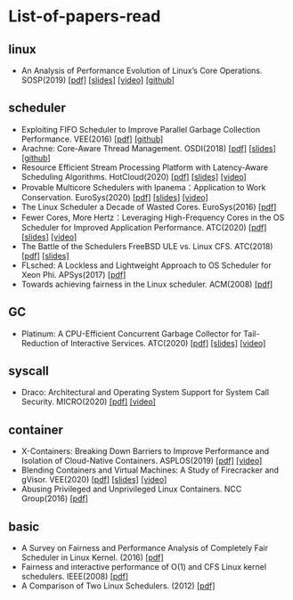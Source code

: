 # List-of-papers-read

## linux
+ An Analysis of Performance Evolution of Linux’s Core Operations. SOSP(2019) [[pdf]](https://dl.acm.org/doi/10.1145/3341301.3359640) [[slides]](https://sosp19.rcs.uwaterloo.ca/slides/ren.pdf) [[video]](https://sosp19.rcs.uwaterloo.ca/videos/D3-S3-P1.mp4) [[github]](https://github.com/LinuxPerfStudy/LEBench)

## scheduler
+ Exploiting FIFO Scheduler to Improve Parallel Garbage Collection Performance. VEE(2016) [[pdf]](https://dl.acm.org/doi/10.1145/3007611.2892248) [[github]](https://github.com/junjieqian/ARES)
+ Arachne: Core-Aware Thread Management. OSDI(2018) [[pdf]](https://www.usenix.org/conference/osdi18/presentation/qin) [[slides]](https://www.usenix.org/sites/default/files/conference/protected-files/osdi18_slides_qin.pdf) [[github]](https://github.com/PlatformLab/Arachne)
+ Resource Efficient Stream Processing Platform with Latency-Aware Scheduling Algorithms. HotCloud(2020) [[pdf]](https://www.usenix.org/conference/hotcloud20/presentation/morisawa) [[slides]](https://www.usenix.org/system/files/hotcloud20-paper67-slides-morisawa.pdf) [[video]](https://www.youtube.com/watch?v=mjzyc16FYC8&ab_channel=USENIX)
+ Provable Multicore Schedulers with Ipanema：Application to Work Conservation. EuroSys(2020) [[pdf]](https://dl.acm.org/doi/abs/10.1145/3342195.3387544) [[slides]](https://www.eurosys2020.org/wp-content/uploads/2020/04/slides/411_lepers_slides.pdf) [[video]](https://www.youtube.com/watch?v=6xA4Z6_0diI&ab_channel=EuroSys2020Conference)
+ The Linux Scheduler a Decade of Wasted Cores. EuroSys(2016) [[pdf]](https://dl.acm.org/doi/10.1145/2901318.2901326)
+ Fewer Cores, More Hertz：Leveraging High-Frequency Cores in the OS Scheduler for Improved Application Performance. ATC(2020) [[pdf]](https://www.usenix.org/conference/atc20/presentation/gouicern) [[slides]](https://www.usenix.org/system/files/atc20-paper683-slides-gouicem.pdf) [[video]](https://www.youtube.com/watch?v=UCBJLTmzpwE&ab_channel=USENIX)
+ The Battle of the Schedulers FreeBSD ULE vs. Linux CFS. ATC(2018) [[pdf]](https://www.usenix.org/conference/atc18/presentation/bouron) [[slides]](https://www.usenix.org/sites/default/files/conference/protected-files/atc18_slides_bouron.pdf)
+ FLsched: A Lockless and Lightweight Approach to OS Scheduler for Xeon Phi. APSys(2017) [[pdf]](https://dl.acm.org/doi/abs/10.1145/3124680.3124724)
+ Towards achieving fairness in the Linux scheduler. ACM(2008) [[pdf]](https://dl.acm.org/doi/abs/10.1145/1400097.1400102)

## GC
+ Platinum: A CPU-Efficient Concurrent Garbage Collector for Tail-Reduction of Interactive Services. ATC(2020) [[pdf]](https://www.usenix.org/conference/atc20/presentation/wu-mingyu) [[slides]](https://www.usenix.org/system/files/atc20-paper758-slides-wu.pdf) [[video]](https://www.youtube.com/watch?v=PjuEN8SxhN0&ab_channel=USENIX)

## syscall
+ Draco: Architectural and Operating System Support for System Call Security. MICRO(2020) [[pdf]](https://www.microarch.org/micro53/papers/738300a042.pdf) [[video]](https://www.youtube.com/watch?v=wvBTGqun7XY&ab_channel=MICROSymposium)

## container
+ X-Containers: Breaking Down Barriers to Improve Performance and Isolation of Cloud-Native Containers. ASPLOS(2019) [[pdf]](https://dl.acm.org/doi/abs/10.1145/3297858.3304016) [[video]](https://www.youtube.com/watch?v=OxAFxS-NgyE&ab_channel=ZhimingShen)
+ Blending Containers and Virtual Machines: A Study of Firecracker and gVisor. VEE(2020) [[pdf]](https://dl.acm.org/doi/abs/10.1145/3381052.3381315) [[slides]](https://research.cs.wisc.edu/multifacet/papers/vee20_blending_talk.pdf) [[video]](https://www.youtube.com/watch?v=qSXbsdr08CQ&ab_channel=ACMSIGOPS)
+ Abusing Privileged and Unprivileged Linux Containers. NCC Group(2016) [[pdf]](https://www.nccgroup.com/ae/our-research/abusing-privileged-and-unprivileged-linux-containers/)

## basic
+ A Survey on Fairness and Performance Analysis of Completely Fair Scheduler in Linux Kernel. (2016) [[pdf]](https://www.researchgate.net/publication/318983876_A_Survey_on_Fairness_and_Performance_Analysis_of_Completely_Fair_Scheduler_in_Linux_Kernel)
+ Fairness and interactive performance of O(1) and CFS Linux kernel schedulers. IEEE(2008) [[pdf]](https://ieeexplore.ieee.org/abstract/document/4631872)
+ A Comparison of Two Linux Schedulers. (2012) [[pdf]](https://www.duo.uio.no/bitstream/handle/10852/9093/2/cheng.pdf)
